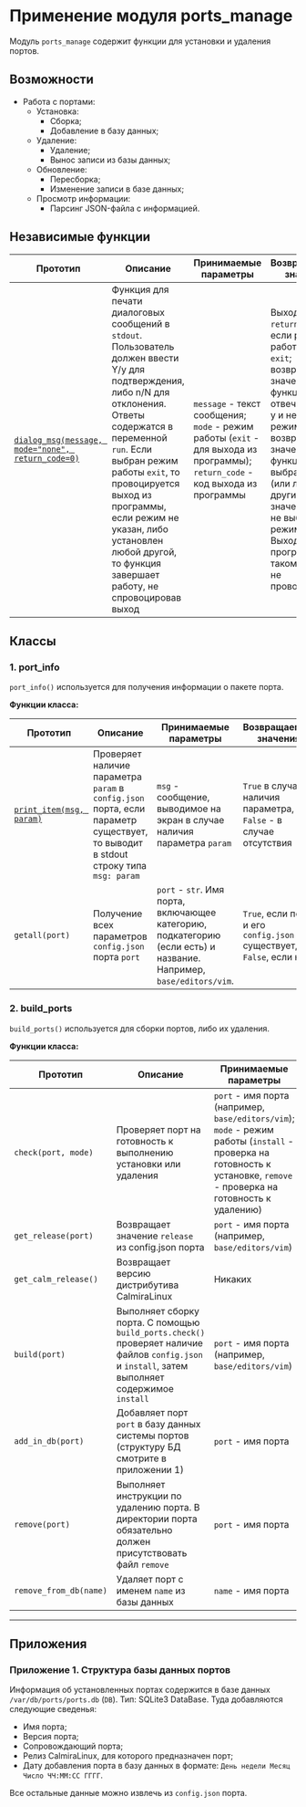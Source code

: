 # Применение модуля ports_manage

Модуль `ports_manage` содержит функции для установки и удаления портов.

## Возможности

* Работа с портами:
    * Установка:
        * Сборка;
        * Добавление в базу данных;
    * Удаление:
        * Удаление;
        * Вынос записи из базы данных;
    * Обновление:
        * Пересборка;
        * Изменение записи в базе данных;
    * Просмотр информации:
        * Парсинг JSON-файла с информацией.

## Независимые функции

| Прототип | Описание | Принимаемые параметры | Возвращаемые значения |
|----------|----------|-----------------------|-----------------------|
| [`dialog_msg(message, mode="none", return_code=0)`](../ports_manage/functions/dialog_msg/) | Функция для печати диалоговых сообщений в `stdout`. Пользователь должен ввести Y/y для подтверждения, либо n/N для отклонения. Ответы содержатся в переменной `run`. Если выбран режим работы `exit`, то провоцируется выход из программы, если режим не указан, либо установлен любой другой, то функция завершает работу, не спровоцировав выход | `message` - текст сообщения; `mode` - режим работы (`exit` - для выхода из программы); `return_code` - код выхода из программы | Выход с кодом `return_code`, если режим работы (`mode`) = `exit`; возвращение значения `True` функции, если отвечено Y или y и не выбран режим `exit`, возвращение значения `False` функции, если выбрано N/n (или любые другие значения `run`) и не выбран режим `exit`. Выход из программы, в таком случае, не провоцируется |

## Классы

### 1. port_info

`port_info()` используется для получения информации о пакете порта.

**Функции класса:**

| Прототип | Описание | Принимаемые параметры | Возвращаемые значения |
|----------|----------|-----------------------|-----------------------|
| [`print_item(msg, param)`](../ports_manage/classes/port_info/print_item/) | Проверяет наличие параметра `param` в `config.json` порта, если параметр существует, то выводит в stdout строку типа `msg: param` | `msg` - сообщение, выводимое на экран в случае наличия параметра `param` | `True` в случае наличия параметра, `False` - в случае отсутствия |
| `getall(port)` | Получение всех параметров `config.json` порта `port` | `port` - `str`. Имя порта, включающее категорию, подкатегорию (если есть) и название. Например, `base/editors/vim`. | `True`, если порт и его `config.json` существует, `False`, если нет |

### 2. build_ports

`build_ports()` используется для сборки портов, либо их удаления.

**Функции класса:**

| Прототип | Описание | Принимаемые параметры | Возвращаемые значения |
|----------|----------|-----------------------|-----------------------|
| `check(port, mode)` | Проверяет порт на готовность к выполнению установки или удаления | `port` - имя порта (например, `base/editors/vim`); `mode` - режим работы (`install` - проверка на готовность к установке, `remove` - проверка на готовность к удалению) | `True`/`False` |
| `get_release(port)` | Возвращает значение `release` из config.json порта | `port` - имя порта (например, `base/editors/vim`) | `relese` - str |
| `get_calm_release()` | Возвращает версию дистрибутива CalmiraLinux | Никаких | Никаких |
| `build(port)` | Выполняет сборку порта. С помощью `build_ports.check()` проверяет наличие файлов `config.json` и `install`, затем выполняет содержимое `install` | `port` - имя порта (например, `base/editors/vim`) | Код завершения скрипта `install` |
| `add_in_db(port)` | Добавляет порт `port` в базу данных системы портов (структуру БД смотрите в приложении 1) | `port` - имя порта | Никаких |
| `remove(port)` | Выполняет инструкции по удалению порта. В директории порта обязательно должен присутствовать файл `remove` | `port` - имя порта | Код завершения скрипта `remove` |
| `remove_from_db(name)` | Удаляет порт с именем `name` из базы данных | `name` - имя порта | Никаких |

***

## Приложения

### Приложение 1. Структура базы данных портов

Информация об установленных портах содержится в базе данных `/var/db/ports/ports.db` (`DB`). Тип: SQLite3 DataBase. Туда добавляются следующие сведенья:

- Имя порта;
- Версия порта;
- Сопровождающий порта;
- Релиз CalmiraLinux, для которого предназначен порт;
- Дату добавления порта в базу данных в формате: `День недели Месяц Число ЧЧ:ММ:СС ГГГГ`.

Все остальные данные можно извлечь из `config.json` порта.
